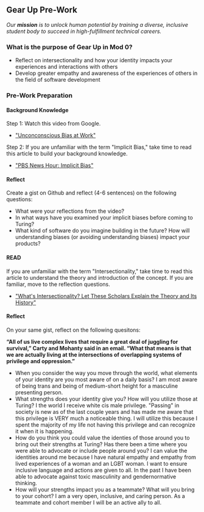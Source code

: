 ## Gear Up Pre-Work

_Our **mission** is to unlock human potential by training a diverse, inclusive student body to succeed in high-fulfillment technical careers._

### What is the purpose of Gear Up in Mod 0?

* Reflect on intersectionality and how your identity impacts your experiences and interactions with others
* Develop greater empathy and awareness of the experiences of others in the field of software development

### Pre-Work Preparation
#### Background Knowledge

Step 1: Watch this video from Google. 
* ["Unconconscious Bias at Work"](https://www.youtube.com/watch?v=NW5s_-Nl3JE)

Step 2: If you are unfamiliar with the term "Implicit Bias," take time to read this article to build your background knowledge. 
* ["PBS News Hour: Implicit Bias"](https://www.pbs.org/newshour/nation/making-people-aware-of-their-implicit-biases-doesnt-usually-change-minds-but-heres-what-does-work)

#### Reflect
Create a gist on Github and reflect (4-6 sentences) on the following questions:

* What were your reflections from the video?
* In what ways have you examined your implicit biases before coming to Turing?
* What kind of software do you imagine building in the future? How will understanding biases (or avoiding understanding biases) impact your products?


#### READ

If you are unfamiliar with the term "Intersectionality," take time to read this article to understand the theory and introduction of the concept. If you are familiar, move to the reflection questions.  
* ["What's Intersectionality? Let These Scholars Explain the Theory and Its History"](https://time.com/5560575/intersectionality-theory/)

#### Reflect
On your same gist, reflect on the following quesitons:

<b>“All of us live complex lives that require a great deal of juggling for survival,” Carty and Mohanty said in an email. “What that means is that we are actually living at the intersections of overlapping systems of privilege and oppression.”</b>

 * When you consider the way you move through the world, what elements of your identity are you most aware of on a daily basis?
I am most aware of being trans and being of medium-short height for a masculine presenting person.  
 * What strengths does your identity give you?  How will you utilize those at Turing?
I the world I receive white cis male privilege. "Passing" in society is new as of the last couple years and has made me aware that this privilege is VERY much a noticeable thing.  I will utilize this because I spent the majority of my life not having this privilege and can recognize it when it is happening. 
 * How do you think you could value the identies of those around you to bring out their strengths at Turing? Has there been a time where you were able to advocate or include people around you?
I can value the identities around me because I have natural empathy and empathy from lived experiences of a woman and an LGBT woman. I want to ensure inclusive language and actions are given to all. In the past I have been able to advocate against toxic masculinity and gendernormative thinking. 
 * How will your strengths impact you as a teammate?  What will you bring to your cohort? 
I am a very open, inclusive, and caring person. As a teammate and cohort member I will be an active ally to all. 
